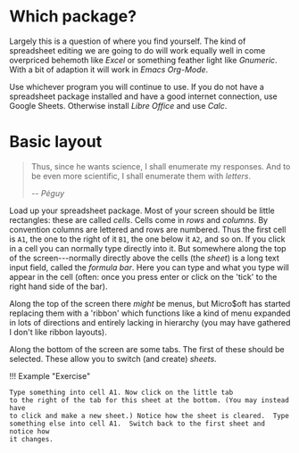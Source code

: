 # Which package?

Largely this is a question of where you find yourself.  The kind of spreadsheet
editing we are going to do will work equally well in come overpriced behemoth
like *Excel* or something feather light like *Gnumeric*.  With a bit of adaption
it will work in *Emacs Org-Mode*.

Use whichever program you will continue to use.  If you do not have a
spreadsheet package installed and have a good internet connection, use Google
Sheets.  Otherwise install *Libre Office* and use *Calc*.

# Basic layout

> Thus, since he wants science, I shall enumerate my responses.  And to be even
> more scientific, I shall enumerate them with *letters*.
>
> -- <cite>Péguy</cite>

Load up your spreadsheet package.  Most of your screen should be little
rectangles: these are called *cells*.  Cells come in *rows* and *columns*.  By
convention columns are lettered and rows are numbered.  Thus the first cell is
`A1`, the one to the right of it `B1`, the one below it `A2`, and so on.  If you
click in a cell you can normally type directly into it.  But somewhere along the
top of the screen---normally directly above the cells (the *sheet*) is a long
text input field, called the *formula bar*.  Here you can type and what you type
will appear in the cell (often: once you press enter or click on the 'tick' to
the right hand side of the bar).

Along the top of the screen there *might* be menus, but Micro$oft has started
replacing them with a 'ribbon' which functions like a kind of menu expanded in
lots of directions and entirely lacking in hierarchy (you may have gathered I
don't like ribbon layouts).

Along the bottom of the screen are some tabs.  The first of these should be
selected.  These allow you to switch (and create) *sheets*.

!!! Example "Exercise" 

    Type something into cell A1. Now click on the little tab
    to the right of the tab for this sheet at the bottom. (You may instead have
    to click and make a new sheet.) Notice how the sheet is cleared.  Type
    something else into cell A1.  Switch back to the first sheet and notice how
    it changes.
